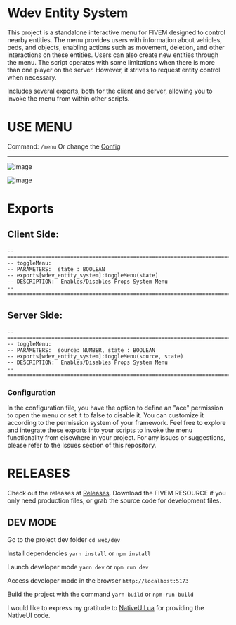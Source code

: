 # Wdev Entity System


This project is a standalone interactive menu for FIVEM designed to control nearby entities. The menu provides users with information about vehicles, peds, and objects, enabling actions such as movement, deletion, and other interactions on these entities. Users can also create new entities through the menu.
The script operates with some limitations when there is more than one player on the server. However, it strives to request entity control when necessary.

Includes several exports, both for the client and server, allowing you to invoke the menu from within other scripts.


# USE MENU
Command:
```/menu```
Or change the [Config](https://github.com/wesleyadryel/wdev_entity_system/blob/fivem-v1/config/config.lua#L4)

---------------------------------------------------------------------------------------------------------------

![image](https://github.com/wesleyadryel/wdev_entity_system/assets/44826120/7a96e3bc-d3d8-4ce2-bc79-af845e4a5fba) 

![image](https://github.com/wesleyadryel/wdev_entity_system/assets/44826120/857a2ce3-9cbe-4c23-9f11-c190a45a9736)




# Exports
## Client Side:
```
-- =============================================================================
-- toggleMenu:
-- PARAMETERS:  state : BOOLEAN
-- exports[wdev_entity_system]:toggleMenu(state)
-- DESCRIPTION:  Enables/Disables Props System Menu
-- =============================================================================
```

## Server Side:
```
-- =============================================================================
-- toggleMenu:
-- PARAMETERS:  source: NUMBER, state : BOOLEAN
-- exports[wdev_entity_system]:toggleMenu(source, state)
-- DESCRIPTION:  Enables/Disables Props System Menu
-- =============================================================================
```

### Configuration
In the configuration file, you have the option to define an "ace" permission to open the menu or set it to false to disable it. You can customize it according to the permission system of your framework.
Feel free to explore and integrate these exports into your scripts to invoke the menu functionality from elsewhere in your project.
For any issues or suggestions, please refer to the Issues section of this repository.

# RELEASES
Check out the releases at [Releases](https://github.com/wesleyadryel/wdev_entity_system/releases). Download the FIVEM RESOURCE if you only need production files, or grab the source code for development files.

## DEV MODE
Go to the project dev folder
```cd web/dev```

Install dependencies
```yarn install``` or ```npm install```

Launch developer mode
```yarn dev``` or ```npm run dev```

Access developer mode in the browser
```http://localhost:5173```

Build the project with the command
```yarn build``` or ```npm run build```


I would like to express my gratitude to [NativeUILua](https://github.com/FrazzIe/NativeUILua) for providing the NativeUI code.
